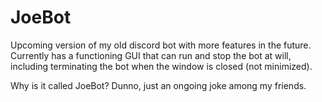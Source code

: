 # JoeBot
Upcoming version of my old discord bot with more features in the future.
Currently has a functioning GUI that can run and stop the bot at will, including terminating the bot when the window is closed (not minimized).

Why is it called JoeBot? Dunno, just an ongoing joke among my friends.
